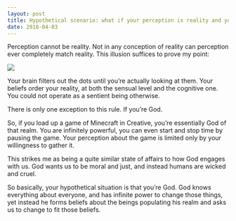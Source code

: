 ```yaml
---
layout: post
title: Hypothetical scenario: what if your perception is reality and you can&#39;t bring yourself to believe it?
date: 2018-04-03
---
```


<p>Perception cannot be reality. Not in any conception of reality can perception ever completely match reality. This illusion suffices to prove my point:</p><img src="https://qph.fs.quoracdn.net/main-qimg-6ae558b75ac8f30b851515e6d07d5fb2-c"><p>Your brain filters out the dots until you’re actually looking at them. Your beliefs order your reality, at both the sensual level and the cognitive one. You could not operate as a sentient being otherwise.</p><p>There is only one exception to this rule. If you’re God.</p><p>So, if you load up a game of Minecraft in Creative, you’re essentially God of that realm. You are infinitely powerful, you can even start and stop time by pausing the game. Your perception about the game is limited only by your willingness to gather it.</p><p>This strikes me as being a quite similar state of affairs to how God engages with us. God wants us to be moral and just, and instead humans are wicked and cruel.</p><p>So basically, your hypothetical situation is that you’re God. God knows everything about everyone, and has infinite power to change those things, yet instead he forms beliefs about the beings populating his realm and asks us to change to fit those beliefs.</p>
